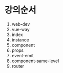 # 강의순서

1. web-dev
2. vue-way
3. index
4. instance
5. component
6. props
7. event-emit
8. component-same-level
9. router